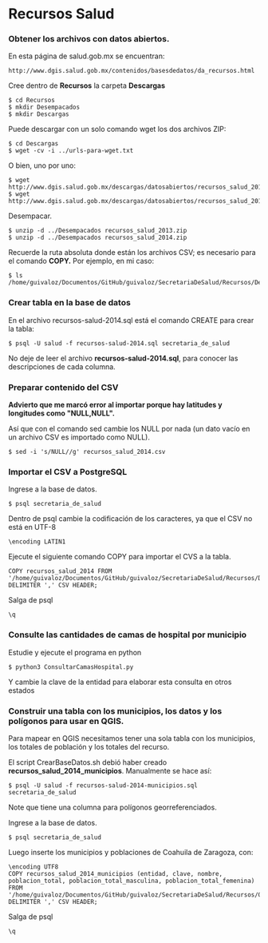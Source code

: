 
# Recursos Salud


### Obtener los archivos con datos abiertos.

En esta página de salud.gob.mx se encuentran:

    http://www.dgis.salud.gob.mx/contenidos/basesdedatos/da_recursos.html

Cree dentro de **Recursos** la carpeta **Descargas**

    $ cd Recursos
    $ mkdir Desempacados
    $ mkdir Descargas

Puede descargar con un solo comando wget los dos archivos ZIP:

    $ cd Descargas
    $ wget -cv -i ../urls-para-wget.txt

O bien, uno por uno:

    $ wget http://www.dgis.salud.gob.mx/descargas/datosabiertos/recursos_salud_2013.zip
    $ wget http://www.dgis.salud.gob.mx/descargas/datosabiertos/recursos_salud_2014.zip

Desempacar.

    $ unzip -d ../Desempacados recursos_salud_2013.zip
    $ unzip -d ../Desempacados recursos_salud_2014.zip

Recuerde la ruta absoluta donde están los archivos CSV; es necesario para el comando **COPY.** Por ejemplo, en mi caso:

    $ ls /home/guivaloz/Documentos/GitHub/guivaloz/SecretariaDeSalud/Recursos/Desempacados/recursos_salud_2014.csv


### Crear tabla en la base de datos

En el archivo recursos-salud-2014.sql está el comando CREATE para crear la tabla:

    $ psql -U salud -f recursos-salud-2014.sql secretaria_de_salud

No deje de leer el archivo **recursos-salud-2014.sql**, para conocer las descripciones de cada columna.


### Preparar contenido del CSV

**Advierto que me marcó error al importar porque hay latitudes y longitudes como "NULL,NULL".**

Así que con el comando sed cambie los NULL por nada (un dato vacío en un archivo CSV es importado como NULL).

    $ sed -i 's/NULL//g' recursos_salud_2014.csv


### Importar el CSV a PostgreSQL

Ingrese a la base de datos.

    $ psql secretaria_de_salud

Dentro de psql cambie la codificación de los caracteres, ya que el CSV no está en UTF-8

    \encoding LATIN1

Ejecute el siguiente comando COPY para importar el CVS a la tabla.

    COPY recursos_salud_2014 FROM '/home/guivaloz/Documentos/GitHub/guivaloz/SecretariaDeSalud/Recursos/Desempacados/recursos_salud_2014.csv' DELIMITER ',' CSV HEADER;

Salga de psql

    \q


### Consulte las cantidades de camas de hospital por municipio

Estudie y ejecute el programa en python

    $ python3 ConsultarCamasHospital.py

Y cambie la clave de la entidad para elaborar esta consulta en otros estados


### Construir una tabla con los municipios, los datos y los polígonos para usar en QGIS.

Para mapear en QGIS necesitamos tener una sola tabla con los municipios, los totales de población y los totales del recurso.

El script CrearBaseDatos.sh debió haber creado **recursos_salud_2014_municipios**. Manualmente se hace así:

    $ psql -U salud -f recursos-salud-2014-municipios.sql secretaria_de_salud

Note que tiene una columna para polígonos georreferenciados.

Ingrese a la base de datos.

    $ psql secretaria_de_salud

Luego inserte los municipios y poblaciones de Coahuila de Zaragoza, con:

    \encoding UTF8
    COPY recursos_salud_2014_municipios (entidad, clave, nombre, poblacion_total, poblacion_total_masculina, poblacion_total_femenina) FROM '/home/guivaloz/Documentos/GitHub/guivaloz/SecretariaDeSalud/Recursos/05CoahuilaDeZaragoza.csv' DELIMITER ',' CSV HEADER;

Salga de psql

    \q
